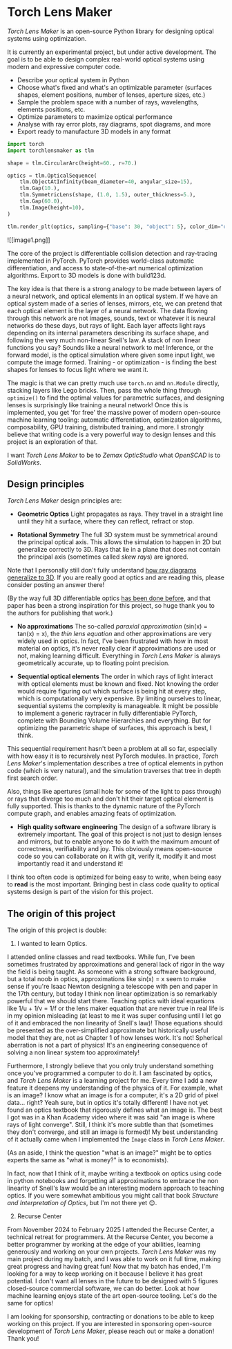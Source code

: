# Torch Lens Maker

*Torch Lens Maker* is an open-source Python library for designing optical systems using optimization.

It is currently an experimental project, but under active development. The goal is to be able to design complex real-world optical systems using modern and expressive computer code.

* Describe your optical system in Python
* Choose what's fixed and what's an optimizable parameter (surfaces shapes, element positions, number of lenses, aperture sizes, etc.)
* Sample the problem space with a number of rays, wavelengths, elements positions, etc.
* Optimize parameters to maximize optical performance
* Analyse with ray error plots, ray diagrams, spot diagrams, and more
* Export ready to manufacture 3D models in any format

```python
import torch
import torchlensmaker as tlm

shape = tlm.CircularArc(height=60., r=70.)

optics = tlm.OpticalSequence(
    tlm.ObjectAtInfinity(beam_diameter=40, angular_size=15),
    tlm.Gap(10.),
    tlm.SymmetricLens(shape, (1.0, 1.5), outer_thickness=5.),
    tlm.Gap(60.0),
    tlm.Image(height=10),
)

tlm.render_plt(optics, sampling={"base": 30, "object": 5}, color_dim="object")
```

![[image1.png]]

The core of the project is differentiable collision detection and ray-tracing implemented in PyTorch. PyTorch provides world-class automatic differentiation, and access to state-of-the-art numerical optimization algorithms. Export to 3D models is done with build123d.

The key idea is that there is a strong analogy to be made between layers of a neural network, and optical elements in an optical system. If we have an optical system made of a series of lenses, mirrors, etc, we can pretend that each optical element is the layer of a neural network. The data flowing through this network are not images, sounds, text or whatever it is neural networks do these days, but rays of light. Each layer affects light rays depending on its internal parameters describing its surface shape, and following the very much non-linear Snell's law. A stack of non linear functions you say? Sounds like a neural network to me! Inference, or the forward model, is the optical simulation where given some input light, we compute the image formed. Training - or optimization - is finding the best shapes for lenses to focus light where we want it.

The magic is that we can pretty much use `torch.nn` and `nn.Module` directly, stacking layers like Lego bricks. Then, pass the whole thing through `optimize()` to find the optimal values for parametric surfaces, and designing lenses is surprisingly like training a neural network! Once this is implemented, you get 'for free' the massive power of modern open-source machine learning tooling: automatic differentiation, optimization algorithms, composability, GPU training, distributed training, and more. I strongly believe that writing code is a very powerful way to design lenses and this project is an exploration of that.

I want *Torch Lens Maker* to be to *Zemax OpticStudio* what *OpenSCAD* is to *SolidWorks*.
## Design principles

*Torch Lens Maker* design principles are:

* **Geometric Optics**
Light propagates as rays. They travel in a straight line until they hit a surface, where they can reflect, refract or stop.

* **Rotational Symmetry**
The full 3D system must be symmetrical around the principal optical axis. This allows the simulation to happen in 2D but generalize correctly to 3D. Rays that lie in a plane that does not contain the principal axis (sometimes called *skew ray*s) are ignored. 

Note that I personally still don't fully understand [how ray diagrams generalize to 3D](https://physics.stackexchange.com/questions/836037/in-optics-how-do-2d-ray-diagrams-generalize-to-3d). If you are really good at optics and are reading this, please consider posting an answer there!

(By the way full 3D differentiable optics [has been done before](https://github.com/vccimaging/DiffOptics), and that paper has been a strong inspiration for this project, so huge thank you to the authors for publishing that work.)

* **No approximations**
The so-called *paraxial approximation* (sin(x) = tan(x) = x), the *thin lens equation* and other approximations are very widely used in optics. In fact, I've been frustrated with how in most material on optics, it's never really clear if approximations are used or not, making learning difficult. Everything in *Torch Lens Maker* is always geometrically accurate, up to floating point precision.

* **Sequential optical elements**
The order in which rays of light interact with optical elements must be known and fixed. Not knowing the order would require figuring out which surface is being hit at every step, which is computationally very expensive. By limiting ourselves to linear, sequential systems the complexity is manageable. It might be possible to implement a generic raytracer in fully differentiable PyTorch, complete with Bounding Volume Hierarchies and everything. But for optimizing the parametric shape of surfaces, this approach is best, I think.

This sequential requirement hasn't been a problem at all so far, especially with how easy it is to recursively nest PyTorch modules. In practice, *Torch Lens Maker*'s implementation describes a tree of optical elements in python code (which is very natural), and the simulation traverses that tree in depth first search order.

Also, things like apertures (small hole for some of the light to pass through) or rays that diverge too much and don't hit their target optical element is fully supported. This is thanks to the dynamic nature of the PyTorch compute graph, and enables amazing feats of optimization.

* **High quality software engineering**
The design of a software library is extremely important. The goal of this project is not just to design lenses and mirrors, but to enable anyone to do it with the maximum amount of correctness, verifiability and joy. This obviously means open-source code so you can collaborate on it with git, verify it, modify it and most importantly read it and understand it!

I think too often code is optimized for being easy to write, when being easy to **read** is the most important. Bringing best in class code quality to optical systems design is part of the vision for this project.

## The origin of this project

The origin of this project is double:

1. I wanted to learn Optics.

I attended online classes and read textbooks. While fun, I've been sometimes frustrated by approximations and general lack of rigor in the way the field is being taught. As someone with a strong software background, but a total noob in optics, approximations like sin(x) = x seem to make sense if you're Isaac Newton designing a telescope with pen and paper in the 17th century, but today I think non linear optimization is so remarkably powerful that we should start there. Teaching optics with ideal equations like 1/u + 1/v = 1/f or the lens maker equation that are never true in real life is in my opinion misleading (at least to me it was super confusing until I let go of it and embraced the non linearity of Snell's law)! Those equations should be presented as the over-simplified approximate but historically useful model that they are, not as Chapter 1 of how lenses work. It's not! Spherical aberration is not a part of physics! It's an engineering consequence of solving a non linear system too approximately!

Furthermore, I strongly believe that you only truly understand something once you've programmed a computer to do it. I am fascinated by optics, and *Torch Lens Maker* is a learning project for me. Every time I add a new feature it deepens my understanding of the physics of it. For example, what is an image? I know what an image is for a computer, it's a 2D grid of pixel data... right? Yeah sure, but in optics it's totally different! I have not yet found an optics textbook that rigorously defines what an image is. The best I got was in a Khan Academy video where it was said "an image is where rays of light converge". Still, I think it's more subtle than that (sometimes they don't converge, and still an image is formed)! My best understanding of it actually came when I implemented the `Image` class in *Torch Lens Maker*.

(As an aside, I think the question "what is an image?" might be to optics experts the same as "what is money?" is to economists).

In fact, now that I think of it, maybe writing a textbook on optics using code in python notebooks and forgetting all approximations to embrace the non linearity of Snell's law would be an interesting modern approach to teaching optics. If you were somewhat ambitious you might call that book *Structure and Interpretation of Optics*, but I'm not there yet 😊.

2. Recurse Center

From November 2024 to February 2025 I attended the Recurse Center, a technical retreat for programmers. At the Recurse Center, you become a better programmer by working at the edge of your abilities, learning generously and working on your own projects. *Torch Lens Maker* was my main project during my batch, and I was able to work on it full time, making great progress and having great fun! Now that my batch has ended, I'm looking for a way to keep working on it because I believe it has great potential. I don't want all lenses in the future to be designed with 5 figures closed-source commercial software, we can do better. Look at how machine learning enjoys state of the art open-source tooling. Let's do the same for optics!

I am looking for sponsorship, contracting or donations to be able to keep working on this project. If you are interested in sponsoring open-source development of *Torch Lens Maker*, please reach out or make a donation! Thank you!





